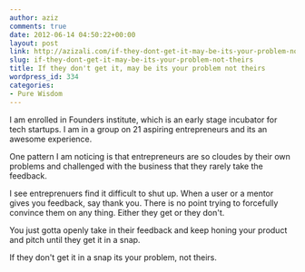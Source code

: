 ```yaml
---
author: aziz
comments: true
date: 2012-06-14 04:50:22+00:00
layout: post
link: http://azizali.com/if-they-dont-get-it-may-be-its-your-problem-not-theirs/
slug: if-they-dont-get-it-may-be-its-your-problem-not-theirs
title: If they don't get it, may be its your problem not theirs
wordpress_id: 334
categories:
- Pure Wisdom
---
```


I am enrolled in Founders institute, which is an early stage incubator for tech startups. I am in a group on 21 aspiring entrepreneurs and its an awesome experience.

One pattern I am noticing is that entrepreneurs are so cloudes by their own problems and challenged with the business that they rarely take the feedback.

I see entreprenuers find it difficult to shut up. When a user or a mentor gives you feedback, say thank you. There is no point trying to forcefully convince them on any thing. Either they get or they don't.

You just gotta openly take in their feedback and keep honing your product and pitch until they get it in a snap.

If they don't get it in a snap its your problem, not theirs.
